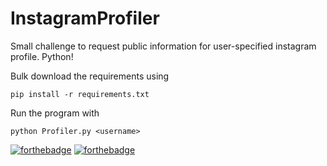 # InstagramProfiler
Small challenge to request public information for user-specified instagram profile. Python!

Bulk download the requirements using
```
pip install -r requirements.txt
```

Run the program with
```
python Profiler.py <username>
```

[![forthebadge](https://forthebadge.com/images/badges/built-with-love.svg)](https://forthebadge.com)
[![forthebadge](https://forthebadge.com/images/badges/made-with-python.svg)](https://forthebadge.com)
